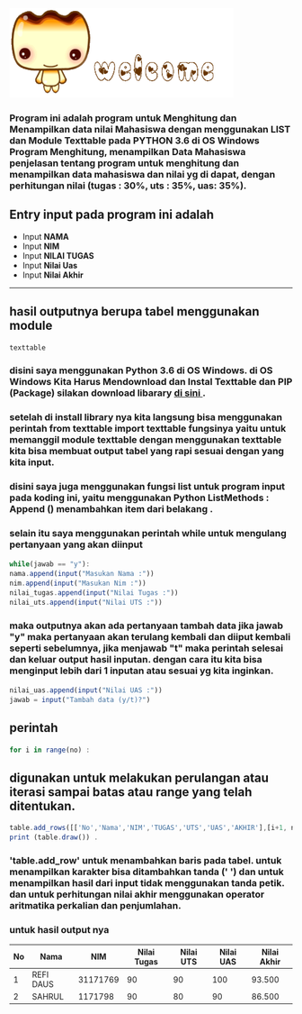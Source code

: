 ![gambar 1](screenshot/scr1.gif) <p>
### Program ini adalah program untuk Menghitung dan Menampilkan data nilai Mahasiswa dengan menggunakan LIST dan Module Texttable pada PYTHON 3.6 di OS Windows Program Menghitung, menampilkan Data Mahasiswa penjelasan tentang program untuk menghitung dan menampilkan data mahasiswa dan nilai yg di dapat, dengan perhitungan nilai (tugas : 30%, uts : 35%, uas: 35%). 


## Entry input pada program ini adalah 
<ul>
   <li>Input <b>NAMA</b> </li>
   <li>Input <b>NIM</b></li>
   <li>Input <b>NILAI TUGAS</b></li>
   <li>Input <b>Nilai Uas</b></li>
   <li>Input <b>Nilai Akhir</b></li>
</ul>
<hr/>

## hasil outputnya berupa tabel menggunakan module 
```javascript
texttable
```
### disini saya menggunakan Python 3.6 di OS Windows. di OS Windows Kita Harus Mendownload dan Instal Texttable dan PIP (Package) silakan download libarary [di sini ](https://pypi.python.org/pypi/texttable/0.8.4) .

### setelah di install library nya kita langsung bisa menggunakan perintah from texttable import texttable fungsinya yaitu untuk memanggil module texttable dengan menggunakan texttable kita bisa membuat output tabel yang rapi sesuai dengan yang kita input. 
### disini saya juga menggunakan fungsi list untuk program input pada koding ini, yaitu menggunakan Python ListMethods : Append () menambahkan item dari belakang . 
### selain itu saya menggunakan perintah while untuk mengulang pertanyaan yang akan diinput 

```javascript
while(jawab == "y"):
nama.append(input("Masukan Nama :"))
nim.append(input("Masukan Nim :"))
nilai_tugas.append(input("Nilai Tugas :"))
nilai_uts.append(input("Nilai UTS :"))
```

### maka outputnya akan ada pertanyaan tambah data jika jawab "y" maka pertanyaan akan terulang kembali dan diiput kembali seperti sebelumnya, jika menjawab "t" maka perintah selesai dan keluar output hasil inputan. dengan cara itu kita bisa menginput lebih dari 1 inputan atau sesuai yg kita inginkan.
```javascript
nilai_uas.append(input("Nilai UAS :"))
jawab = input("Tambah data (y/t)?")
```
## perintah 
```javascript
for i in range(no) : 
```
## digunakan untuk melakukan perulangan atau iterasi sampai batas atau range yang telah ditentukan.
```javascript
table.add_rows([['No','Nama','NIM','TUGAS','UTS','UAS','AKHIR'],[i+1, nama[i],nim[i],nilai_tugas[i],nilai_uts[i],nilai_uas[i],akhir]])
print (table.draw()) .
```
### 'table.add_row' untuk menambahkan baris pada tabel. untuk menampilkan karakter bisa ditambahkan tanda (' ') dan untuk menampilkan hasil dari input tidak menggunakan tanda petik. dan untuk perhitungan nilai akhir menggunakan operator aritmatika perkalian dan penjumlahan.

### untuk hasil output nya 
  No  | Nama           | NIM         | Nilai Tugas   | Nilai UTS     | Nilai UAS    | Nilai Akhir |
  ----| -------------- | ----------- |---------------|---------------|--------------|-------------|
  1   | REFI DAUS          | 31171769    | 90            | 90            | 100          |  93.500     |
  2   | SAHRUL         | 1171798     | 90            | 80            | 90           |  86.500     |
